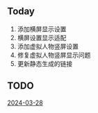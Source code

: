 ## Today

1. 添加横屏显示设置
2. 横屏设置显示适配
3. 添加虚拟人物竖屏设置
4. 修复虚拟人物竖屏显示问题
5. 更新静态生成的链接

## TODO

[2024-03-28](2024-03-28.md)